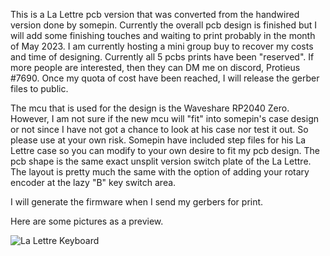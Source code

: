 This is a La Lettre pcb version that was converted from the handwired version done by somepin. Currently the overall pcb design is finished but I will add some finishing touches and waiting to print probably in the month of May 2023.  I am currently hosting a mini group buy to recover my costs and time of designing.  Currently all 5 pcbs prints have been "reserved".  If more people are interested, then they can DM me on discord, Protieus #7690.  Once my quota of cost have been reached, I will release the gerber files to public.

The mcu that is used for the design is the Waveshare RP2040 Zero.  However, I am not sure if the new mcu will "fit" into somepin's case design or not since I have not got a chance to look at his case nor test it out. So please use at your own risk. Somepin have included step files for his La Lettre case so you can modify to your own desire to fit my pcb design.  The pcb shape is the same exact unsplit version switch plate of the La Lettre.  The layout is pretty much the same with the option of adding your rotary encoder at the lazy "B" key switch area.  

I will generate the firmware when I send my gerbers for print.

Here are some pictures as a preview.  

![La Lettre Keyboard](img/LaLettreFront3D)
